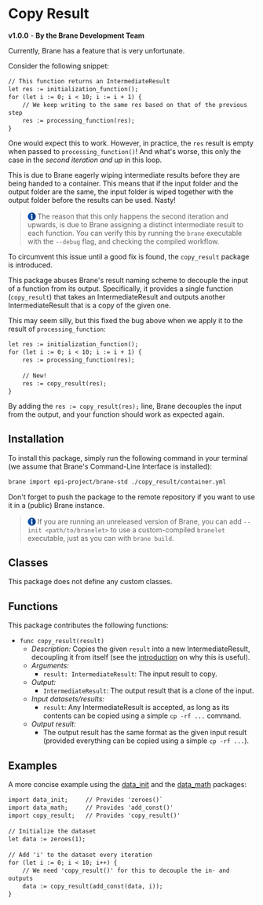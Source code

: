 # Copy Result
**v1.0.0** - **By the Brane Development Team**

Currently, Brane has a feature that is very unfortunate.

Consider the following snippet:
```branescript
// This function returns an IntermediateResult
let res := initialization_function();
for (let i := 0; i < 10; i := i + 1) {
    // We keep writing to the same res based on that of the previous step
    res := processing_function(res);
}
```
One would expect this to work. However, in practice, the `res` result is empty when passed to `processing_function()`! And what's worse, this only the case in the _second iteration and up_ in this loop.

This is due to Brane eagerly wiping intermediate results before they are being handed to a container. This means that if the input folder and the output folder are the same, the input folder is wiped together with the output folder before the results can be used. Nasty!

> <img src="../assets/img/info.png" alt="info" width="16" style="margin-top: 3px; margin-bottom: -3px;"/> The reason that this only happens the second iteration and upwards, is due to Brane assigning a distinct intermediate result to each function. You can verify this by running the `brane` executable with the `--debug` flag, and checking the compiled workflow.

To circumvent this issue until a good fix is found, the `copy_result` package is introduced.

This package abuses Brane's result naming scheme to decouple the input of a function from its output. Specifically, it provides a single function (`copy_result`) that takes an IntermediateResult and outputs another IntermediateResult that is a copy of the given one.

This may seem silly, but this fixed the bug above when we apply it to the result of `processing_function`:
```branescript
let res := initialization_function();
for (let i := 0; i < 10; i := i + 1) {
    res := processing_function(res);

    // New!
    res := copy_result(res);
}
```
By adding the `res := copy_result(res);` line, Brane decouples the input from the output, and your function should work as expected again.


## Installation
To install this package, simply run the following command in your terminal (we assume that Brane's Command-Line Interface is installed):
```bash
brane import epi-project/brane-std ./copy_result/container.yml
```
Don't forget to push the package to the remote repository if you want to use it in a (public) Brane instance.

> <img src="../assets/img/info.png" alt="info" width="16" style="margin-top: 3px; margin-bottom: -3px;"/> If you are running an unreleased version of Brane, you can add `--init <path/to/branelet>` to use a custom-compiled `branelet` executable, just as you can with `brane build`.


## Classes
This package does not define any custom classes.


## Functions
This package contributes the following functions:
- `func copy_result(result)`
  - _Description:_ Copies the given `result` into a new IntermediateResult, decoupling it from itself (see the [introduction](#copy-result) on why this is useful).
  - _Arguments:_
    - `result: IntermediateResult`: The input result to copy.
  - _Output:_
    - `IntermediateResult`: The output result that is a clone of the input.
  - _Input datasets/results:_
    - `result`: Any IntermediateResult is accepted, as long as its contents can be copied using a simple `cp -rf ...` command.
  - _Output result:_
    - The output result has the same format as the given input result (provided everything can be copied using a simple `cp -rf ...`).


## Examples
A more concise example using the [data_init](/epi-project/brane-std/data_init) and the [data_math](/epi-project/brane-std/data_math) packages:
```branescript
import data_init;     // Provides 'zeroes()`
import data_math;     // Provides 'add_const()'
import copy_result;   // Provides 'copy_result()'

// Initialize the dataset
let data := zeroes(1);

// Add 'i' to the dataset every iteration
for (let i := 0; i < 10; i++) {
    // We need 'copy_result()' for this to decouple the in- and outputs
    data := copy_result(add_const(data, i));
}
```
